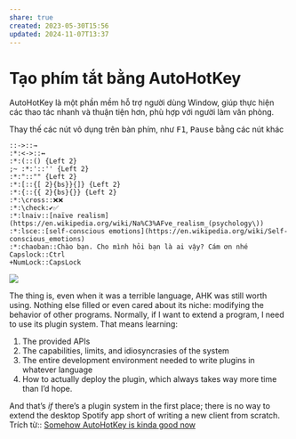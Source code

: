 ```yaml
---
share: true
created: 2023-05-30T15:56
updated: 2024-11-07T13:37
---
```

# Tạo phím tắt bằng AutoHotKey
AutoHotKey là một phần mềm hỗ trợ người dùng Window, giúp thực hiện các thao tác nhanh và thuận tiện hơn, phù hợp với người làm văn phòng.

Thay thế các nút vô dụng trên bàn phím, như <kbd>F1</kbd>, <kbd>Pause</kbd> bằng các nút khác
```
::->::→
:*:<->::↔
:*:(::() {Left 2}
;~ :*:'::'' {Left 2}
:*:"::"" {Left 2}
:*:[::{[ 2}{bs}}{]} {Left 2}
:*:{::{{ 2}{bs}{}} {Left 2}
:*:\cross::❌❌
:*:\check:✔️✅
:*:lnaiv::[naïve realism](https://en.wikipedia.org/wiki/Na%C3%AFve_realism_(psychology\))
:*:lsce::[self-conscious emotions](https://en.wikipedia.org/wiki/Self-conscious_emotions)
:*:chaoban::Chào bạn. Cho mình hỏi bạn là ai vậy? Cám ơn nhé
Capslock::Ctrl
+NumLock::CapsLock
```
![](https://youtu.be/YmQPxkS3HjQ) 


The thing is, even when it was a terrible language, AHK was still worth using. Nothing else filled or even cared about its niche: modifying the behavior of other programs. Normally, if I want to extend a program, I need to use its plugin system. That means learning:

1. The provided APIs
2. The capabilities, limits, and idiosyncrasies of the system
3. The entire development environment needed to write plugins in whatever language
4. How to actually deploy the plugin, which always takes way more time than I’d hope.

And that’s _if_ there’s a plugin system in the first place; there is no way to extend the desktop Spotify app short of writing a new client from scratch.
Trích từ:: [Somehow AutoHotKey is kinda good now](https://www.hillelwayne.com/post/ahk-v2/#fnref:caveat)

